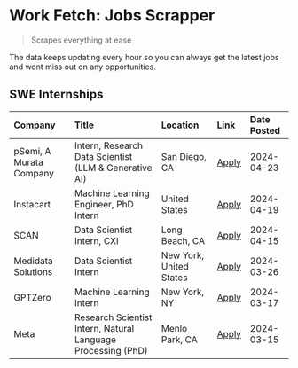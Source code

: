 # Work Fetch: Jobs Scrapper
> Scrapes everything at ease

The data keeps updating every hour so you can always get the latest jobs and wont miss out on any opportunities.

## SWE Internships
<!--START_SECTION:workfetch-->
| Company                 | Title                                                        | Location                | Link                                                                                                                                                                                                                                                                         | Date Posted   |
|:------------------------|:-------------------------------------------------------------|:------------------------|:-----------------------------------------------------------------------------------------------------------------------------------------------------------------------------------------------------------------------------------------------------------------------------|:--------------|
| pSemi, A Murata Company | Intern, Research Data Scientist (LLM & Generative AI)        | San Diego, CA           | [Apply](https://www.linkedin.com/jobs/view/intern-research-data-scientist-llm-generative-ai-at-psemi-a-murata-company-3887074168?position=9&pageNum=0&refId=iH7rh5DUW%2BoktDu9B02eKQ%3D%3D&trackingId=wAyy7Ij0Re7hJseFJbyNTg%3D%3D&trk=public_jobs_jserp-result_search-card) | 2024-04-23    |
| Instacart               | Machine Learning Engineer, PhD Intern                        | United States           | [Apply](https://www.linkedin.com/jobs/view/machine-learning-engineer-phd-intern-at-instacart-3901991739?position=2&pageNum=0&refId=iH7rh5DUW%2BoktDu9B02eKQ%3D%3D&trackingId=YGVg4q0XrDhjt52OgHXXKQ%3D%3D&trk=public_jobs_jserp-result_search-card)                          | 2024-04-19    |
| SCAN                    | Data Scientist Intern, CXI                                   | Long Beach, CA          | [Apply](https://www.linkedin.com/jobs/view/data-scientist-intern-cxi-at-scan-3899690492?position=8&pageNum=0&refId=iH7rh5DUW%2BoktDu9B02eKQ%3D%3D&trackingId=CKMuawB7a45f3jVdAuy5Xg%3D%3D&trk=public_jobs_jserp-result_search-card)                                          | 2024-04-15    |
| Medidata Solutions      | Data Scientist Intern                                        | New York, United States | [Apply](https://www.linkedin.com/jobs/view/data-scientist-intern-at-medidata-solutions-3810253704?position=7&pageNum=0&refId=iH7rh5DUW%2BoktDu9B02eKQ%3D%3D&trackingId=kLxTxz6%2BV3wrgB4sQZx0Uw%3D%3D&trk=public_jobs_jserp-result_search-card)                              | 2024-03-26    |
| GPTZero                 | Machine Learning Intern                                      | New York, NY            | [Apply](https://www.linkedin.com/jobs/view/machine-learning-intern-at-gptzero-3860723963?position=6&pageNum=0&refId=iH7rh5DUW%2BoktDu9B02eKQ%3D%3D&trackingId=h9UztHZUoXFQvTVDLKYeDw%3D%3D&trk=public_jobs_jserp-result_search-card)                                         | 2024-03-17    |
| Meta                    | Research Scientist Intern, Natural Language Processing (PhD) | Menlo Park, CA          | [Apply](https://www.linkedin.com/jobs/view/research-scientist-intern-natural-language-processing-phd-at-meta-3858718375?position=10&pageNum=0&refId=iH7rh5DUW%2BoktDu9B02eKQ%3D%3D&trackingId=oTim5c9SnqBwTLvwMgAUDA%3D%3D&trk=public_jobs_jserp-result_search-card)         | 2024-03-15    |
<!--END_SECTION:workfetch-->
